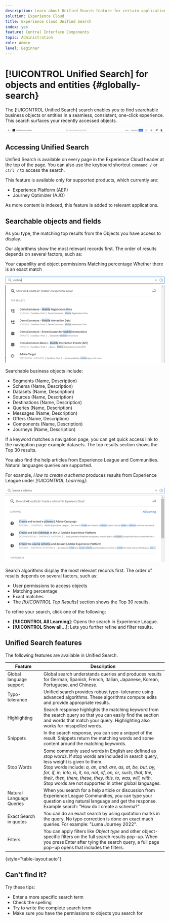 ```yaml
---
description: Learn about Unified Search feature for certain applications in Experience Cloud.
solution: Experience Cloud
title: Experience Cloud Unified Search 
index: yes
feature: Central Interface Components
topic: Administration
role: Admin
level: Beginner
---
```


# [!UICONTROL Unified Search] for objects and entities {#globally-search}

The [!UICONTROL Unified Search] search enables you to find searchable business objects or entities in a seamless, consistent, one-click experience. This search surfaces your recently accessed objects.

![Globally search for objects and entities](assets/platform-search.png)

## Accessing Unified Search

Unified Search is available on every page in the Experience Cloud header at the top of the page. You can also use the keyboard shortcut `command /` or `ctrl /` to access the search.

This feature is available only for supported products, which currently are:

* Experience Platform (AEP)
* Journey Optimizer (AJO)

As more content is indexed, this feature is added to relevant applications.

## Searchable objects and fields

As you type, the matching top results from the Objects you have access to display.

Our algorithms show the most relevant records first. The order of results depends on several factors, such as:

Your capability and object permissions
Matching percentage
Whether there is an exact match

![Unified Search in Experience Cloud](assets/unified-search-results.png)

Searchable business objects include:

* Segments (Name, Description)
* Schema (Name, Description)
* Datasets (Name, Description)
* Sources (Name, Description)
* Destinations (Name, Description)
* Queries (Name, Description)
* Messages (Name, Description)
* Offers (Name, Description)
* Components (Name, Description)
* Journeys (Name, Description)

If a keyword matches a navigation page, you can get quick access link to the navigation page example datasets. The top results section shows the Top 30 results.

You also find the help articles from Experience League and Communities. Natural languages queries are supported. 

For example, _How to create a schema_ produces results from Experience League under _[!UICONTROL Learning]_:

![Unified Search in Experience Cloud Help](assets/unified-search-learning.png)

Search algorithms display the most relevant records first. The order of results depends on several factors, such as:

* User permissions to access objects
* Matching percentage
* Exact matches
* The _[!UICONTROL Top Results]_ section shows the Top 30 results. 

To refine your search, click one of the following:

* **[!UICONTROL All Learning]**: Opens the search in Experience League.
* **[!UICONTROL Show all...]**: Lets you further refine and filter results.

## Unified Search features

The following features are available in Unified Search.

| Feature | Description |
| ------- | ------- |
| Global language support | Global search understands queries and produces results for German, Spanish, French, Italian, Japanese, Korean, Portuguese, and Chinese. |
| Typo-tolerance | Unified search provides robust typo-tolerance using advanced algorithms. These algorithms compute edits and provide appropriate results. |
|Highlighting | Search response highlights the matching keyword from the search query so that you can easily find the section and words that match your query. Highlighting also works for misspelled words.|
| Snippets | In the search response, you can see a snippet of the result. Snippets return the matching words and some content around the matching keywords. |
| Stop Words | Some commonly used words in English are defined as _stop words_. If stop words are included in search query, less weight is given to them. <br>Stop words include: _a, an, and, are, as, at, be, but, by, for, if, in, into, is, it, no, not, of, on, or, such, that, the, their, then, there, these, they, this, to, was, will, with_. <br>Stop words are not supported in other global languages. |
| Natural Language Queries | When you search for a help article or discussion from Experience League Communities, you can type your question using natural language and get the response. Example search: "How do I create a schema?" |
| Exact Search in quotes | You can do an exact search by using quotation marks in the query. No typo correction is done on exact mach queries. For example: "Luma Journey 2022". |
| Filters | You can apply filters like _Object type_ and other object-specific filters on the full search results pop-up. When you press Enter after tying the search query, a full page pop-up opens that includes the filters.|

{style="table-layout:auto"}

## Can't find it?

Try these tips:

* Enter a more specific search term
* Check the spelling
* Try to write the complete search term
* Make sure you have the permissions to objects you search for












